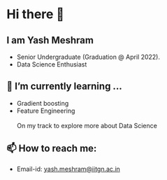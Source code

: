 # Hi there 👋

## I am Yash Meshram
* Senior Undergraduate (Graduation @ April 2022).
* Data Science Enthusiast

<!-- Here are some ideas to get you started: -->

<!-- ## 🔭 I’m currently working on ... -->
## 🌱 I’m currently learning ...
* Gradient boosting
* Feature Engineering\
\
On my track to explore more about Data Science
## 📫 How to reach me:
* Email-id: yash.meshram@iitgn.ac.in
